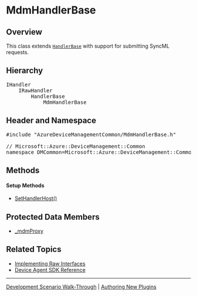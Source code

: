 # MdmHandlerBase

## Overview

This class extends [`HandlerBase`](../handler-base/handler-base.md) with support for submitting SyncML requests.

## Hierarchy

<pre>
IHandler
    IRawHandler
        HandlerBase
            MdmHandlerBase
</pre>

## Header and Namespace

<pre>
#include "AzureDeviceManagementCommon/MdmHandlerBase.h"

// Microsoft::Azure::DeviceManagement::Common
namespace DMCommon=Microsoft::Azure::DeviceManagement::Common
</pre>

## Methods

#### Setup Methods

- [SetHandlerHost()](mdm-handler-base-sethandlerhost.md)

## Protected Data Members

- [_mdmProxy](mdm-handler-base-_mdmproxy.md)

## Related Topics

- [Implementing Raw Interfaces](../../plugin-raw-code.md)
- [Device Agent SDK Reference](../reference-sdk.md)

----

[Development Scenario Walk-Through](../../../development-scenario.md) | [Authoring New Plugins](../../developer-plugin-creation.md)

